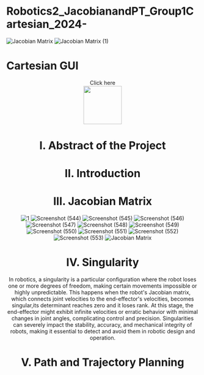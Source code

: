 # Robotics2_JacobianandPT_Group1Cartesian_2024-
![Jacobian Matrix](https://github.com/billyabante/Robotics2_JacobianandPT_Group15_Cartesian_2024/assets/157568463/008b7661-9495-4b8e-936f-a6b0986956fc)
![Jacobian Matrix (1)](https://github.com/billyabante/Robotics2_JacobianandPT_Group15_Cartesian_2024/assets/157568463/68a3f066-7b0d-44f3-80d4-47a9ecc97e5b)

 # Cartesian GUI

<div align="center">
Click here

<div align="center">
  <a href="https://drive.google.com/file/d/1LD-3A2jJExdkl_EH9v0wCKQldzNiDTic/view?usp=sharing">
    <img height=100" src="https://github.com/billyabante/Robotics2_JacobianandPT_Group15_Cartesian_2024/assets/157665849/a0766921-caa1-4d51-9a65-9263c3792481"  />
  </a>
</div>

# I. Abstract of the Project
# II. Introduction
# III. Jacobian Matrix
 
![1](https://github.com/billyabante/Robotics2_JacobianMatrix_Group15_Cartesian_2024/assets/157590037/cc98c41d-665f-4e58-a3fd-28844857fbf7)
 ![Screenshot (544)](https://github.com/billyabante/Robotics2_JacobianMatrix_Group15_Cartesian_2024/assets/157568463/d321bef9-df3b-48a0-bbb7-abecfaf3c84d)
![Screenshot (545)](https://github.com/billyabante/Robotics2_JacobianMatrix_Group15_Cartesian_2024/assets/157568463/ac706bf2-ffd5-4005-92c6-69836592e793)
![Screenshot (546)](https://github.com/billyabante/Robotics2_JacobianMatrix_Group15_Cartesian_2024/assets/157568463/2c44a569-d3f8-4854-8b9d-01b7b5796aa3)
![Screenshot (547)](https://github.com/billyabante/Robotics2_JacobianMatrix_Group15_Cartesian_2024/assets/157568463/e103bc63-1b02-4976-8378-944551fc303c)
![Screenshot (548)](https://github.com/billyabante/Robotics2_JacobianMatrix_Group15_Cartesian_2024/assets/157568463/a06c372f-2229-48fd-8ec7-077a168b2e2b)
![Screenshot (549)](https://github.com/billyabante/Robotics2_JacobianMatrix_Group15_Cartesian_2024/assets/157568463/7c738d7a-4b92-4ab1-ac6e-a15eebde29b0)
![Screenshot (550)](https://github.com/billyabante/Robotics2_JacobianMatrix_Group15_Cartesian_2024/assets/157568463/29d192ed-8590-4582-bfa0-0a9a4eeb2aff)
![Screenshot (551)](https://github.com/billyabante/Robotics2_JacobianMatrix_Group15_Cartesian_2024/assets/157568463/c0331f9c-bd94-40c7-8d62-a75a4fb14002)
![Screenshot (552)](https://github.com/billyabante/Robotics2_JacobianMatrix_Group15_Cartesian_2024/assets/157568463/bf9320f3-6dab-4b7e-9149-195f9c8ab7e5)
![Screenshot (553)](https://github.com/billyabante/Robotics2_JacobianMatrix_Group15_Cartesian_2024/assets/157568463/4c6a112b-3eda-441c-b008-d324954f70bb)
![Jacobian Matrix](https://github.com/billyabante/Robotics2_JacobianMatrix_Group15_Cartesian_2024/assets/157590037/458249b4-0992-480b-841c-94cf8c6f9ce7)

# IV. Singularity
In robotics, a singularity is a particular configuration where the robot loses one or more degrees of freedom, making certain movements impossible or highly unpredictable. This happens when the robot's Jacobian matrix, which connects joint velocities to the end-effector's velocities, becomes singular,its determinant reaches zero and it loses rank. At this stage, the end-effector might exhibit infinite velocities or erratic behavior with minimal changes in joint angles, complicating control and precision. Singularities can severely impact the stability, accuracy, and mechanical integrity of robots, making it essential to detect and avoid them in robotic design and operation.
 
# V. Path and Trajectory Planning
